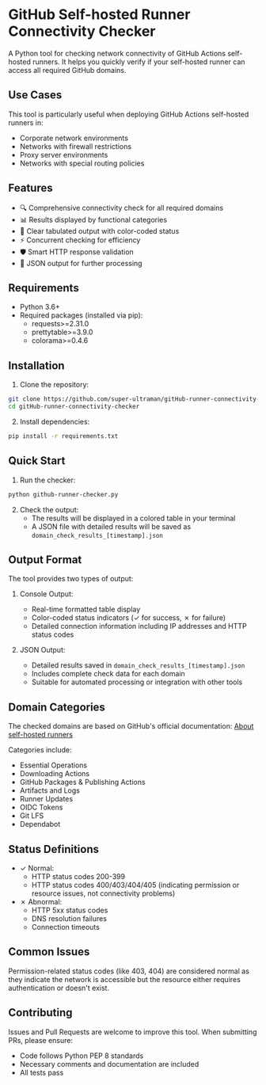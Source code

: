 # GitHub Self-hosted Runner Connectivity Checker

A Python tool for checking network connectivity of GitHub Actions self-hosted runners. It helps you quickly verify if your self-hosted runner can access all required GitHub domains.

## Use Cases

This tool is particularly useful when deploying GitHub Actions self-hosted runners in:
- Corporate network environments
- Networks with firewall restrictions
- Proxy server environments
- Networks with special routing policies

## Features

- 🔍 Comprehensive connectivity check for all required domains
- 📊 Results displayed by functional categories
- 🎨 Clear tabulated output with color-coded status
- ⚡ Concurrent checking for efficiency
- 🛡️ Smart HTTP response validation
- 💾 JSON output for further processing

## Requirements

- Python 3.6+
- Required packages (installed via pip):
  - requests>=2.31.0
  - prettytable>=3.9.0
  - colorama>=0.4.6

## Installation

1. Clone the repository:
```bash
git clone https://github.com/super-ultraman/gitHub-runner-connectivity-checker
cd gitHub-runner-connectivity-checker
```

2. Install dependencies:
```bash
pip install -r requirements.txt
```

## Quick Start

1. Run the checker:
```bash
python github-runner-checker.py
```

2. Check the output:
   - The results will be displayed in a colored table in your terminal
   - A JSON file with detailed results will be saved as `domain_check_results_[timestamp].json`

## Output Format

The tool provides two types of output:

1. Console Output:
   - Real-time formatted table display
   - Color-coded status indicators (✓ for success, ✗ for failure)
   - Detailed connection information including IP addresses and HTTP status codes

2. JSON Output:
   - Detailed results saved in `domain_check_results_[timestamp].json`
   - Includes complete check data for each domain
   - Suitable for automated processing or integration with other tools

## Domain Categories

The checked domains are based on GitHub's official documentation: [About self-hosted runners](https://docs.github.com/en/actions/hosting-your-own-runners/managing-self-hosted-runners/about-self-hosted-runners)

Categories include:
- Essential Operations
- Downloading Actions
- GitHub Packages & Publishing Actions
- Artifacts and Logs
- Runner Updates
- OIDC Tokens
- Git LFS
- Dependabot

## Status Definitions

- ✓ Normal:
  - HTTP status codes 200-399
  - HTTP status codes 400/403/404/405 (indicating permission or resource issues, not connectivity problems)
- ✗ Abnormal:
  - HTTP 5xx status codes
  - DNS resolution failures
  - Connection timeouts

## Common Issues

Permission-related status codes (like 403, 404) are considered normal as they indicate the network is accessible but the resource either requires authentication or doesn't exist.

## Contributing

Issues and Pull Requests are welcome to improve this tool. When submitting PRs, please ensure:
- Code follows Python PEP 8 standards
- Necessary comments and documentation are included
- All tests pass
